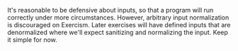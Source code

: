 It's reasonable to be defensive about inputs, so that a program will run
correctly under more circumstances. However, arbitrary input normalization is
discouraged on Exercism. Later exercises will have defined inputs that are
denormalized where we'll expect sanitizing and normalizing the input. Keep it
simple for now.